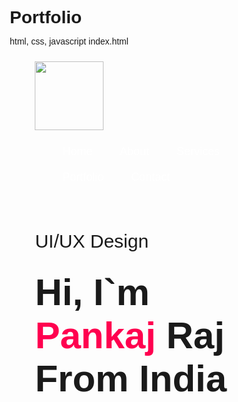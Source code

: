 # Portfolio
html, css, javascript
index.html
<!DOCTYPE html>
<html lang="en">
<head>
    <meta charset="UTF-8">
    <meta name="viewport" content="width=device-width, initial-scale=1.0">
    <title>Pankaj Raj</title>
    <link rel="stylesheet" href="style.css">
    <style>
        @import url('https://fonts.googleapis.com/css2?family=Roboto:wght@400;500&display=swap');
*{
    margin: 0;
    padding: 0;
    font-family: 'poppins', sans-serif;
    box-sizing: border-box;
}

html{
    scroll-behavior: smooth;
}

body{
    background: #080808;
    color: #fff;
}
#header{
    width: 100%;
    height: 100vh;
    background-image: url(images/img1.png);
    background-size: cover;
    background-position: center;
}
.container{
    padding: 10px 10%;
}
nav{
    display: flex;
    align-items: center;
    justify-content: space-between;
    flex-wrap: wrap;
}
.logo{
    width: 110px;
}
nav ul li{
    display: inline-block;
    list-style: none;
    margin: 10px 20px;
}
nav ul li a{
    color: #fff;
    text-decoration: none;
    font-size: 18px;
    position: relative;
}
nav ul li a::after{
    content: '';
    width: 0;
    height: 3px;
    background: #ff004f;
    position: absolute;
    left: 0;
    bottom: -6px;
    transition: 0.5s;
}
nav ul li a:hover::after{
    width: 100%;
    
}
.header-text{
    margin-top: 20%;
    font-size: 30px;
}
.header-text h1{
    font-size: 60px;
    margin-top: 20px;
}
.header-text h1 span{
    color: #ff004f;

}

/*----------about-------*/

#about{
    padding: 80px 0;
    color: #ababab;
}
.row{
    display: flex;
    justify-content: space-between;
    flex-wrap: wrap;
}
.about-col-1{
    flex-basis: 35%;
}
.about-col-1 img{
    width: 100%;
    border-radius: 15px;
}
.about-col-2{
    flex-basis: 60%;
}
.sub-title{
    font-size: 60px;
    font-weight: 600;
    color: #fff;
}
.tab-title{
    display: flex;
    margin: 20px 0 40px;
}
.tab-links{
    margin-right: 50px;
    font-size: 18px;
    font-weight: 500;
    cursor: pointer;
    position: relative;
}
.tab-links::after{
    content: '';
    width: 0;
    height: 3px;
    background: #ff004f;
    position: absolute;
    left: 0;
    bottom: -8px;
    transition: 0.5s;
}
.tab-links.active-link::after{
    width: 50%;

    
}
.tab-contents ul li{
    list-style: none;
    margin: 10px 0;
}
.tab-contents ul li span{
    color: #b54769;
    font-size: 14px;
}
.tab-contents{
    display: none;
}
.tab-contents.active-tab{
    display: block;

}

/*----services---*/
#services{
    padding: 30px 0;

}
.service-list{
    display: grid;
    grid-template-columns: repeat(auto-fit, minmax(250px, 1fr));
    grid-gap: 40px;
    margin-top: 50px;
}
.service-list div{
    background: #262626;
    padding: 40px;
    font-size: 13px;
    font-weight: 300;
    border-radius: 10px;
    transition: background 0.5s, transform 0.5s;
}
.service-list div li{
    font-size: 50px;
    margin-bottom: 30px;
}
.service-list div h2{
    font-size: 30px;
    font-weight: 500;
    margin-bottom: 15px;
}
.service-list div a{
    text-decoration: none;
    color: #fff;
    font-size: 12px;
    margin-top: 20px;
    display: inline-block;
}
.service-list div:hover{
    background: #ff004f;
    transform: translateY(-10px);
}

/*   portfolio  */
#portfolio{
    margin: 50px 0;
}
.work-list{
    display: grid;
     grid-template-columns: repeat(auto-fit, minmax(250px, 1fr));
     grid-gap: 40px;
     margin-top: 50px;
}
.work{
    border-radius: 10px;
    position: relative;
    overflow: hidden;
}
.work img{
    width: 100%;
    border-radius: 10px;
    display: block;
    transition: transform 0.5s;
}
.layer{
    width: 100%;
    height: 0;
    background: linear-gradient(rgba(0,0,0,0.6), #ff004f);
    border-radius: 10px;
    position: absolute;
    left: 0;
    bottom: 0;
    overflow: hidden;
    display: flex;
    align-items: center;
    align-content: center;
    flex-direction: column;
    padding: 0 40px;
    text-align: center;
    font-size: 14px;
    transition: height 0.5s;

}
.layer h3{
    font-weight: 500;
    margin-bottom: 20px;
}
.layer a{
    margin-top: 20px;
    color: #ff004f;
    text-decoration: none;
    font-size: 18px;
    line-height: 60px;
    background: #fff;
    width: 60px;
    height: 60px;
    border-radius: 50%
}
.work:hover img{
    transform: scale(1.1);
}
.work:hover .layer{
    height: 100%;
}
.btn{
    display: block;
    margin: 50px auto;
    width: fit-content;
    border: 1px solid #ff004f;
    padding: 14px 50px;
    border-radius: 6px;
    text-decoration: none;
    color: #fff;
    transition: background 0.5s;
}
.btn:hover{
    background: #ff004f;
}

/*  contact   */
.contact-left{
    flex-basis: 35%;

}
.contact-right{
    flex-basis: 60%;
}
.contact-left p{
    margin-top: 30px;
}
.contact-left p i{
    color: #ff004f;
    margin-right: 15px;
    font-size: 25px;
}
.social-icons{
    margin-top: 30px;
}
.social-icons a{
    text-decoration: none;
    font-size: 30px;
    margin-right: 15px;
    color: #ff004f;
    display: inline-block;
    transition: transform 0.5s;
}
.social-icons a:hover{
    color: #ff004f;
    transform: translate(-5px);
}
.btn.btn2{
    display: inline-block;
    background: #ff004f;
}
.contact-right form{
    width: 100%;
}
form input, form textarea{
    width: 100%;
    border: 0;
    outline: none;
    background: #262626;
    padding: 15px;
    margin: 15px;
    color: #fff;
    font-size: 18px;
    border-radius: 6px;
}
form .btn2{
    padding: 14px 60px;
    font-size: 18px;
    margin-top: 20px;
    cursor: pointer;

}
.copyright{
    width: 100%;
    text-align: center;
    padding: 25px 0;
    background: #262626;
    margin-top: 20px;
}
.copyright i{
    color: #ff004f;
}

/* css for small screens */
nav .fa-solid{
    display: none;
}


@media only screen and (max-width:600){
    #header{
        background-image: url(images/img1.png);
    }
    .header-text{
        margin-top: 100%;
        font-size: 16px;
    }
    .header-text h1{
        font-size: 30px;
    }
    nav .fa-solid{
        display: block;
        font-size: 25px;
    }
    nav ul{
        background: #ff004f;
        position: fixed;
        top: 0;
        right: -200px;
        width: 200px;
        height: 100vh;
        padding-top: 50px;
    }
    nav ul li{
        display: block;
        margin: 25px;
    }
    nav ul .fa-solid{
        position: absolute;
        top: 25px;
        left: 25px;
        cursor: pointer;
    }
}
    </style>
    <script src="https://kit.fontawesome.com/e5023e2baf.js" crossorigin="anonymous"></script>
</head>
<body>
    <div id="header">
        <div class="container">
            <nav>
                <img src="images/Name Logo.png" alt="" class="logo">
                <ul id="sidemenu">
                    <li><a href="#header">Home</a></li>
                    <li><a href="#about">About</a></li>
                    <li><a href="#services">Services</a></li>
                    <li><a href="#portfolio">Portfolio</a></li>
                    <li><a href="#contact">Contact</a></li>
                    <i class="fa-solid fa-xmark"></i>
                </ul>
                <i class="fa-solid fa-bars"></i>
            </nav>
            <div class="header-text">
                <p>UI/UX Design</p>
                <h1>Hi, I`m <span>Pankaj</span> Raj <br> From India</h1>
            </div>
        </div>
    </div>
    <!--about-->
    <div id="about">
        <div class="container">
            <div class="row">
                <div class="about-col-1">
                    <img src="images/Picsart_23-09-24_17-10-17-040.png" alt="">
                </div>
                <div class="about-col-2">
                    <h1 class="sub-title">About Me</h1>
                    <p>Looking for a job offer in a dynamic firm that values my analytical and technical skills and provides 
                        scope for updating my knowledge, I seek a company that will help me contribute to its
                        development while concurrently aiding my personal growth. My proactive approach to problem solving and commitment learning drives me to excel in delivering efficient and user-centric
                        solution.
                    </p>
                     <div class="tab-title">
                        <p class="tab-links active-link" onclick="opentab('skills')">Skills</p>
                        <p class="tab-links" onclick="opentab('experience')">Experience</p>
                        <p class="tab-links" onclick="opentab('education')">Education</p>
                     </div>
                      <!--Skills-->
                     <div class="tab-contents active-tab" id="skills">
                        <ul>
                            <li><span>UI/UX</span><br>Designing Web </li>
                            <li><span>Web Development</span><br>Web Pages Design/template</li>
                            <li><span>Code</span><br>HTNL, CSS, JS</li>
                            <li><span>Logo Design</span><br>Company logo, Logo Design, Icon Design </li>
                        </ul>
                     </div>
                     <!--Experience-->
                     <div class="tab-contents" id="experience">
                        <ul>
                            <li><span>2021 - Current</span><br>UI/UX Design Training ET Institude</li>
                            <li><span>2019 - 2021</span><br>Team lead at StarApp LLC.</li>
                            <li><span>2017 - 2019</span><br>UI/UX Design Executive at Coin Digital Ltd.</li>
                        </ul>
                     </div>
                      <!--Education-->
                     <div class="tab-contents" id="education">
                        <ul>
                            <li><span>2022-23</span><br>Advanced Diploma in Computer Applications</li>
                            <li><span>2022-25</span><br>B.Sc from M.J.P. ROHELKHAND UNIVERSITY, BAREILLY</li>
                            <li><span>2019-20</span><br>12th from k.v.b.m.i.c. Moradabad</li>
                        </ul>
                     </div>
                </div>
            </div>
        </div>
    </div>
    <!--services-->
    <div id="services">
        <div class="container">
            <h1 class="sub-title">My Services</h1>
            <div class="service-list">
                <div>
                    <!--web design-->
                    <i class="fas fa-code"></i>
                    <h2>Web Design</h2>
                    <p>UX designs help synchronise business goals with user needs.
                        A UX designer brings the customer`s perspective into the picture
                        making the product a lot more user friendly and coustomer-oriented.</p>
                        <a href="#">Learn more</a>
                </div>
                <!--ui/ux design-->
                <div>
                    <i class="fab fa-crop-alt"></i>
                    <h2>UI/UX Design</h2>
                    <p>UI/UX designs help synchronise business goals with user needs.
                        A UI/UX designer brings the customer`s perspective into the picture
                        making the product a lot more user friendly and coustomer-oriented.</p>
                        <a href="#">Learn more</a>
                </div>
                <!--app design-->
                <div>
                    <i class="fab fa-app-store"></i>
                    <h2>Logo Design</h2>
                    <p>
                        These high-quality transparent logo PNG images serve as essential assets
                        for creating a strong and recognizable brand presence. Whether you're designing
                        a logo for your business, website, or promotional materials, Logo PNG images offer
                         versatility and visual impact.
                       
                    </p>
                        <a href="#">Learn more</a>
                </div>
            </div>
        </div>
    </div>
    <!---- portfolio ---->
    <div id="portfolio">
        <div class="container">
            <h1 class="sub-title">My Work</h1>
            <div class="work-list">
                <div class="work">
                    <img src="images/design.jpg" alt="">
                    <div class="layer">
                        <h3>Social Media App</h3>
                        <p>The aap connect you the talented people aroumd the world.
                            Download it from play store. </p>
                            <a href="#"><i class="fas fa-external-link-alt"></i></a>
                    </div>
                </div>
                <div class="work">
                    <img src="images/design5.jpg" alt="">
                    <div class="layer">
                        <h3>Music App</h3>
                        <p>The aap connect you the talented people aroumd the world.
                            Download it from play store. </p>
                            <a href="#"><i class="fas fa-external-link-alt"></i></a>
                    </div>
                </div>
                <div class="work">
                    <img src="images/frant.jpg" alt="">
                    <div class="layer">
                        <h3>Online Shopping App</h3>
                        <p>The aap connect you the talented people aroumd the world.
                            Download it from play store. </p>
                            <a href="#"><i class="fas fa-external-link-alt"></i></a>
                    </div>
                </div>
            </div>
            <a href="#" class="btn">See more</a>
        </div>
    </div>
<!--contact-->
<div id="contact">
    <div class="container">
        <div class="row">
            <div class="contact-left">
                <h1 class="sub-title">Contact Me</h1>
                <p> <i class="fas fa-paper-plane"></i> pankajrajmbd54321@gmail.com</p>
                <p> <i class="fas fa-phone-square-alt"></i> +91-8789709088</p>
                <div class="social-icons">
                    <a href="https://www.facebook.com/profile.php?id=100092746149699&mibextid=ZbWKwL"><i class="fab fa-facebook"></i></a>
                    <a href="https://www.threads.net/@iimpankajraj"><i class="fa-brands fa-square-threads"></i></a>
                    <a href="https://instagram.com/iimpankajraj?igshid=YTQwZjQ0NmI0OA=="><i class="fab fa-instagram"></i></a>
                    <a href="https://www.linkedin.com/in/pankaj-raj-vishwakarma-a5b365248?utm_source=share&utm_campaign=share_via&utm_content=profile&utm_medium=android_app"><i class="fab fa-linkedin"></i></a>
                </div>
                <a href="images/CV1.pdf" download class="btn btn2">Download CV</a>
            </div>
            <div class="contact-right">
                <form name="submit-to-google-sheet">
                    <input type="text" name="Name" placeholder="Your Name" required>
                    <input type="email" name="Email" placeholder="Your Email" required>
                    <textarea name="Massage" rows="6" placeholder="Your Massage"></textarea>
                    <button type="submit" class="btn btn2">Submit</button>
                </form>
                <span id="msg"></span>
            </div>
        </div>
    </div>
    <div class="copyright">
        <p>Copyright:&copy; 2023 Made with <i class="fas fa-heart"></i> by Pankaj Raj</p>
    </div>
</div>





    <script>
        var tablinks = document.getElementsByClassName("tab-links");
        var tabcontents = document.getElementsByClassName("tab-contents");
        function opentab(tabname){
    for(tablink of tablinks){
        tablink.classList.remove("active-link");
    }
    for(tabcontent of tabcontents){
        tabcontent.classList.remove("active-tab");
    }
    event.currentTarget.classList.add("active-link");
    document.getElementById(tabname).classList.add("active-tab");
}

    </script>




    <script>
        

    
        
    </script>
      <!--contact google sheet--> 
    <script>
        const scriptURL = 'https://script.google.com/macros/s/AKfycbw0osKBrGXOMiVJy3yDMc136J39g89un_EO4r52wtM9jwwAoFmvbZABWw8alNoejrgOAA/exec'
        const form = document.forms['submit-to-google-sheet']
        const msg = document.getElementById("msg")

        form.addEventListener('submit', e =>{
            e.preventDefault()
            fetch(scriptURL, {method: 'POST', body: new FormData(form)})
            .then(Response => {
                msg.innerHTML = "Message sent successfully"
                setTimeout(function(){
                    msg.innerHTML = ""
                },5000)
                form.reset()
            })
            .catch(error => console.error('Error!', error.message))
        })
    </script>
   
</body>
</html>

css code

@import url('https://fonts.googleapis.com/css2?family=Roboto:wght@400;500&display=swap');
*{
    margin: 0;
    padding: 0;
    font-family: 'poppins', sans-serif;
    box-sizing: border-box;
}

html{
    scroll-behavior: smooth;
}

body{
    background: #080808;
    color: #fff;
}
#header{
    width: 100%;
    height: 100vh;
    background-image: url(images/img1.png);
    background-size: cover;
    background-position: center;
}
.container{
    padding: 10px 10%;
}
nav{
    display: flex;
    align-items: center;
    justify-content: space-between;
    flex-wrap: wrap;
}
.logo{
    width: 110px;
}
nav ul li{
    display: inline-block;
    list-style: none;
    margin: 10px 20px;
}
nav ul li a{
    color: #fff;
    text-decoration: none;
    font-size: 18px;
    position: relative;
}
nav ul li a::after{
    content: '';
    width: 0;
    height: 3px;
    background: #ff004f;
    position: absolute;
    left: 0;
    bottom: -6px;
    transition: 0.5s;
}
nav ul li a:hover::after{
    width: 100%;
    
}
.header-text{
    margin-top: 20%;
    font-size: 30px;
}
.header-text h1{
    font-size: 60px;
    margin-top: 20px;
}
.header-text h1 span{
    color: #ff004f;

}

/*----------about-------*/

#about{
    padding: 80px 0;
    color: #ababab;
}
.row{
    display: flex;
    justify-content: space-between;
    flex-wrap: wrap;
}
.about-col-1{
    flex-basis: 35%;
}
.about-col-1 img{
    width: 100%;
    border-radius: 15px;
}
.about-col-2{
    flex-basis: 60%;
}
.sub-title{
    font-size: 60px;
    font-weight: 600;
    color: #fff;
}
.tab-title{
    display: flex;
    margin: 20px 0 40px;
}
.tab-links{
    margin-right: 50px;
    font-size: 18px;
    font-weight: 500;
    cursor: pointer;
    position: relative;
}
.tab-links::after{
    content: '';
    width: 0;
    height: 3px;
    background: #ff004f;
    position: absolute;
    left: 0;
    bottom: -8px;
    transition: 0.5s;
}
.tab-links.active-link::after{
    width: 50%;

    
}
.tab-contents ul li{
    list-style: none;
    margin: 10px 0;
}
.tab-contents ul li span{
    color: #b54769;
    font-size: 14px;
}
.tab-contents{
    display: none;
}
.tab-contents.active-tab{
    display: block;

}

/*----services---*/
#services{
    padding: 30px 0;

}
.service-list{
    display: grid;
    grid-template-columns: repeat(auto-fit, minmax(250px, 1fr));
    grid-gap: 40px;
    margin-top: 50px;
}
.service-list div{
    background: #262626;
    padding: 40px;
    font-size: 13px;
    font-weight: 300;
    border-radius: 10px;
    transition: background 0.5s, transform 0.5s;
}
.service-list div li{
    font-size: 50px;
    margin-bottom: 30px;
}
.service-list div h2{
    font-size: 30px;
    font-weight: 500;
    margin-bottom: 15px;
}
.service-list div a{
    text-decoration: none;
    color: #fff;
    font-size: 12px;
    margin-top: 20px;
    display: inline-block;
}
.service-list div:hover{
    background: #ff004f;
    transform: translateY(-10px);
}

/*   portfolio  */
#portfolio{
    margin: 50px 0;
}
.work-list{
    display: grid;
     grid-template-columns: repeat(auto-fit, minmax(250px, 1fr));
     grid-gap: 40px;
     margin-top: 50px;
}
.work{
    border-radius: 10px;
    position: relative;
    overflow: hidden;
}
.work img{
    width: 100%;
    border-radius: 10px;
    display: block;
    transition: transform 0.5s;
}
.layer{
    width: 100%;
    height: 0;
    background: linear-gradient(rgba(0,0,0,0.6), #ff004f);
    border-radius: 10px;
    position: absolute;
    left: 0;
    bottom: 0;
    overflow: hidden;
    display: flex;
    align-items: center;
    align-content: center;
    flex-direction: column;
    padding: 0 40px;
    text-align: center;
    font-size: 14px;
    transition: height 0.5s;

}
.layer h3{
    font-weight: 500;
    margin-bottom: 20px;
}
.layer a{
    margin-top: 20px;
    color: #ff004f;
    text-decoration: none;
    font-size: 18px;
    line-height: 60px;
    background: #fff;
    width: 60px;
    height: 60px;
    border-radius: 50%
}
.work:hover img{
    transform: scale(1.1);
}
.work:hover .layer{
    height: 100%;
}
.btn{
    display: block;
    margin: 50px auto;
    width: fit-content;
    border: 1px solid #ff004f;
    padding: 14px 50px;
    border-radius: 6px;
    text-decoration: none;
    color: #fff;
    transition: background 0.5s;
}
.btn:hover{
    background: #ff004f;
}

/*  contact   */
.contact-left{
    flex-basis: 35%;

}
.contact-right{
    flex-basis: 60%;
}
.contact-left p{
    margin-top: 30px;
}
.contact-left p i{
    color: #ff004f;
    margin-right: 15px;
    font-size: 25px;
}
.social-icons{
    margin-top: 30px;
}
.social-icons a{
    text-decoration: none;
    font-size: 30px;
    margin-right: 15px;
    color: #ff004f;
    display: inline-block;
    transition: transform 0.5s;
}
.social-icons a:hover{
    color: #ff004f;
    transform: translate(-5px);
}
.btn.btn2{
    display: inline-block;
    background: #ff004f;
}
.contact-right form{
    width: 100%;
}
form input, form textarea{
    width: 100%;
    border: 0;
    outline: none;
    background: #262626;
    padding: 15px;
    margin: 15px;
    color: #fff;
    font-size: 18px;
    border-radius: 6px;
}
form .btn2{
    padding: 14px 60px;
    font-size: 18px;
    margin-top: 20px;
    cursor: pointer;

}
.copyright{
    width: 100%;
    text-align: center;
    padding: 25px 0;
    background: #262626;
    margin-top: 20px;
}
.copyright i{
    color: #ff004f;
}

/* css for small screens */
nav .fa-solid{
    display: none;
}


@media only screen and (max-width:600){
    #header{
        background-image: url(images/img1.png);
    }
    .header-text{
        margin-top: 100%;
        font-size: 16px;
    }
    .header-text h1{
        font-size: 30px;
    }
    nav .fa-solid{
        display: block;
        font-size: 25px;
    }
    nav ul{
        background: #ff004f;
        position: fixed;
        top: 0;
        right: -200px;
        width: 200px;
        height: 100vh;
        padding-top: 50px;
    }
    nav ul li{
        display: block;
        margin: 25px;
    }
    nav ul .fa-solid{
        position: absolute;
        top: 25px;
        left: 25px;
        cursor: pointer;
    }
}
































































